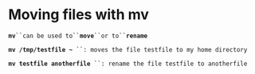 # Moving files with mv

**`mv`**` ``can be used to`` `**`move`**` ``or to`` `**`rename`**

**`mv /tmp/testfile ~`**` ``: moves the file testfile to my home directory`

**`mv testfile anotherfile`**` ``: rename the file testfile to anotherfile`
